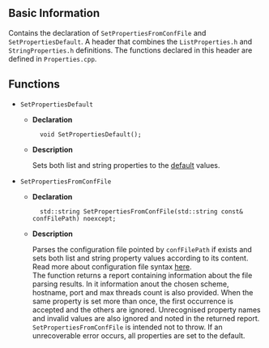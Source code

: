 ## Basic Information

Contains the declaration of `SetPropertiesFromConfFile` and `SetPropertiesDefault`. A header that combines the `ListProperties.h` and `StringProperties.h` definitions. The functions declared in this header are defined in `Properties.cpp`.

## Functions

- `SetPropertiesDefault`

	- **Declaration**
	
			void SetPropertiesDefault();
			
	- **Description**
		
		Sets both list and string properties to the [default](/docs/user/configuration.md#default-property-values) values.
		
- `SetPropertiesFromConfFile`

	- **Declaration**

			std::string SetPropertiesFromConfFile(std::string const& confFilePath) noexcept;
			
	- **Description**
	
		Parses the configuration file pointed by `confFilePath` if exists and sets both list and string property values according to its content. Read more about configuration file syntax [here](/docs/user/configuration.md#Configuration%20File).<br>
		The function returns a report containing information about the file parsing results. In it information anout the chosen scheme, hostname, port and max threads count is also provided. When the same property is set more than once, the first occurrence is accepted and the others are ignored. Unrecognised property names and invalid values are also ignored and noted in the returned report.<br>
		`SetPropertiesFromConfFile` is intended not to throw. If an unrecoverable error occurs, all properties are set to the default.
